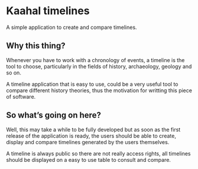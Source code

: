# Kaahal timelines
A simple application to create and compare timelines.

## Why this thing?
Whenever you have to work with a chronology of events, a timeline is the tool
to choose, particularly in the fields of history, archaeology, geology and so
on.

A timeline application that is easy to use, could be a very useful tool to
compare different history theories, thus the motivation for writting this
piece of software.

## So what’s going on here?
Well, this may take a while to be fully developed but as soon as the first
release of the application is ready, the users should be able to create, 
display and compare timelines generated by the users themselves.

A timeline is always public so there are not really access rights, all 
timelines should be displayed on a easy to use table to consult and
compare.
